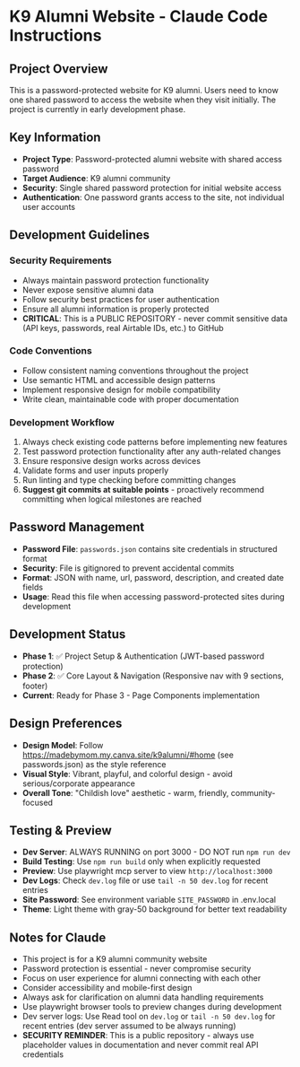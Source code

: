 # K9 Alumni Website - Claude Code Instructions

## Project Overview
This is a password-protected website for K9 alumni. Users need to know one shared password to access the website when they visit initially. The project is currently in early development phase.

## Key Information
- **Project Type**: Password-protected alumni website with shared access password
- **Target Audience**: K9 alumni community
- **Security**: Single shared password protection for initial website access
- **Authentication**: One password grants access to the site, not individual user accounts

## Development Guidelines

### Security Requirements
- Always maintain password protection functionality
- Never expose sensitive alumni data
- Follow security best practices for user authentication
- Ensure all alumni information is properly protected
- **CRITICAL**: This is a PUBLIC REPOSITORY - never commit sensitive data (API keys, passwords, real Airtable IDs, etc.) to GitHub

### Code Conventions
- Follow consistent naming conventions throughout the project
- Use semantic HTML and accessible design patterns
- Implement responsive design for mobile compatibility
- Write clean, maintainable code with proper documentation

### Development Workflow
1. Always check existing code patterns before implementing new features
2. Test password protection functionality after any auth-related changes
3. Ensure responsive design works across devices
4. Validate forms and user inputs properly
5. Run linting and type checking before committing changes
6. **Suggest git commits at suitable points** - proactively recommend committing when logical milestones are reached

## Password Management
- **Password File**: `passwords.json` contains site credentials in structured format
- **Security**: File is gitignored to prevent accidental commits
- **Format**: JSON with name, url, password, description, and created date fields
- **Usage**: Read this file when accessing password-protected sites during development

## Development Status
- **Phase 1**: ✅ Project Setup & Authentication (JWT-based password protection)
- **Phase 2**: ✅ Core Layout & Navigation (Responsive nav with 9 sections, footer)
- **Current**: Ready for Phase 3 - Page Components implementation

## Design Preferences
- **Design Model**: Follow https://madebymom.my.canva.site/k9alumni/#home (see passwords.json) as the style reference
- **Visual Style**: Vibrant, playful, and colorful design - avoid serious/corporate appearance
- **Overall Tone**: "Childish love" aesthetic - warm, friendly, community-focused

## Testing & Preview
- **Dev Server**: ALWAYS RUNNING on port 3000 - DO NOT run `npm run dev`
- **Build Testing**: Use `npm run build` only when explicitly requested
- **Preview**: Use playwright mcp server to view `http://localhost:3000`
- **Dev Logs**: Check `dev.log` file or use `tail -n 50 dev.log` for recent entries
- **Site Password**: See environment variable `SITE_PASSWORD` in .env.local
- **Theme**: Light theme with gray-50 background for better text readability

## Notes for Claude
- This project is for a K9 alumni community website
- Password protection is essential - never compromise security
- Focus on user experience for alumni connecting with each other
- Consider accessibility and mobile-first design
- Always ask for clarification on alumni data handling requirements
- Use playwright browser tools to preview changes during development
- Dev server logs: Use Read tool on `dev.log` or `tail -n 50 dev.log` for recent entries (dev server assumed to be always running)
- **SECURITY REMINDER**: This is a public repository - always use placeholder values in documentation and never commit real API credentials